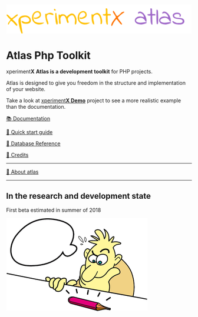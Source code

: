 ![xperimentx atlas](Atlas/doc/images/atlas.png) 

# Atlas Php Toolkit

xperiment**X** **Atlas is a development toolkit** for PHP projects.

Atlas is designed to give you freedom in the structure and implementation of your website.


Take a look at [xperiment**X Demo**](https://github.com/xperimentx/atlas-sample)  project to see a more realistic example than the documentation.



[:books: Documentation](Atlas/doc/README.md)

[:green_book: Quick start guide](Atlas/doc/Quick-start-guide.md)

[:green_book: Database Reference](Atlas/doc/Database-reference.md)

[:green_book: Credits](Atlas/doc/Credits.md)

---

[:blue_book: About atlas](Atlas/doc/About.md)

---

## In the research and development state
First beta estimated in summer of 2018

![xperimentx atlas](Atlas/doc/images/pensando.png) 

